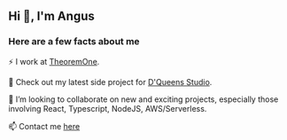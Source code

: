 ## Hi 👋, I'm Angus

### Here are a few facts about me

⚡ I work at [TheoremOne](https://www.theoremone.co/).

🔭 Check out my latest side project for [D'Queens Studio](https://www.dqueens.com.mx/).

👯 I’m looking to collaborate on new and exciting projects, especially those involving React, Typescript, NodeJS, AWS/Serverless.

📫 Contact me [here](https://angusbezzina.com)
